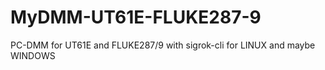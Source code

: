 # MyDMM-UT61E-FLUKE287-9
PC-DMM for UT61E and FLUKE287/9 with sigrok-cli for LINUX and maybe WINDOWS
